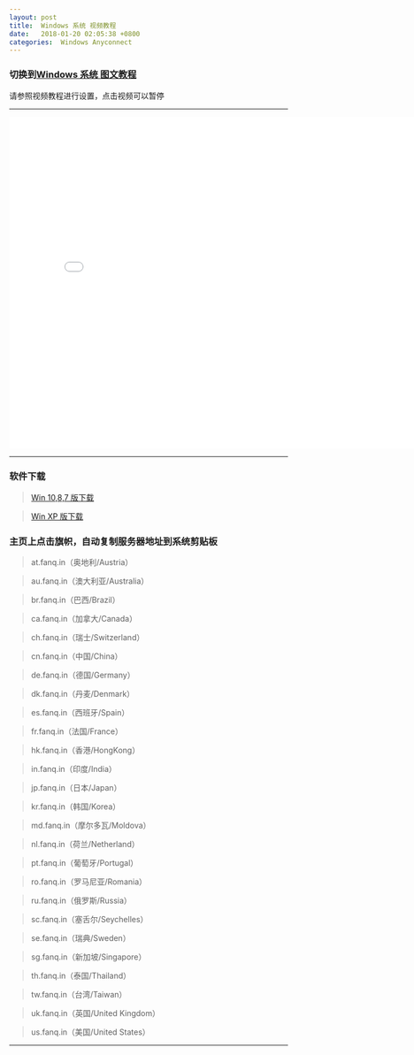 ```yaml
---
layout: post
title:  Windows 系统 视频教程
date:   2018-01-20 02:05:38 +0800
categories:  Windows Anyconnect
---
```


### 切换到[Windows 系统 **图文教程**](/2018/01/windows_txt/ "Windows")

请参照视频教程进行设置，点击视频可以暂停

****
<iframe width="800" height="600" src="/files/Windows.webm" frameborder="0" allow="autoplay; encrypted-media" allowfullscreen></iframe>

****
### 软件下载

>[Win 10,8,7 版下载](/files/win10.msi)

>[Win XP 版下载](/files/winxp.msi)

### 主页上点击旗帜，自动复制服务器地址到系统剪贴板

>at.fanq.in（奥地利/Austria）

>au.fanq.in（澳大利亚/Australia）

>br.fanq.in（巴西/Brazil）
 
>ca.fanq.in（加拿大/Canada）

>ch.fanq.in（瑞士/Switzerland）

>cn.fanq.in（中国/China）

>de.fanq.in（德国/Germany）

>dk.fanq.in（丹麦/Denmark）

>es.fanq.in（西班牙/Spain）

>fr.fanq.in（法国/France）

>hk.fanq.in（香港/HongKong）

>in.fanq.in（印度/India）

>jp.fanq.in（日本/Japan）

>kr.fanq.in（韩国/Korea）

>md.fanq.in（摩尔多瓦/Moldova）

>nl.fanq.in（荷兰/Netherland）

>pt.fanq.in（葡萄牙/Portugal）

>ro.fanq.in（罗马尼亚/Romania）

>ru.fanq.in（俄罗斯/Russia）

>sc.fanq.in（塞舌尔/Seychelles）

>se.fanq.in（瑞典/Sweden）

>sg.fanq.in（新加坡/Singapore）

>th.fanq.in（泰国/Thailand）

>tw.fanq.in（台湾/Taiwan）

>uk.fanq.in（英国/United Kingdom）

>us.fanq.in（美国/United States）


****
